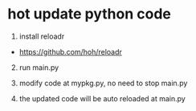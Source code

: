 # hot update python code


1. install reloadr

* https://github.com/hoh/reloadr


2. run main.py


3. modify code at mypkg.py, no need to stop main.py


4. the updated code will be auto reloaded at main.py

